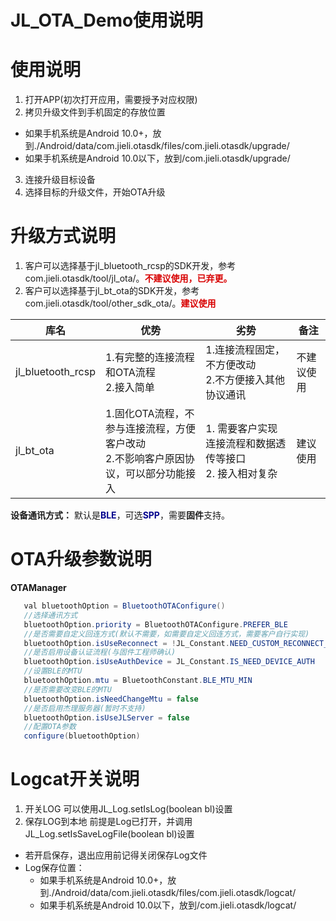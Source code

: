 # JL_OTA_Demo使用说明

# 使用说明
1. 打开APP(初次打开应用，需要授予对应权限)
2. 拷贝升级文件到手机固定的存放位置<br>
  * 如果手机系统是Android 10.0+，放到./Android/data/com.jieli.otasdk/files/com.jieli.otasdk/upgrade/<br>
  * 如果手机系统是Android 10.0以下，放到/com.jieli.otasdk/upgrade/
3. 连接升级目标设备
4. 选择目标的升级文件，开始OTA升级

# 升级方式说明
1. 客户可以选择基于jl_bluetooth_rcsp的SDK开发，参考com.jieli.otasdk/tool/jl_ota/。<strong style="color:#D80000">不建议使用，已弃更。</strong>
2. 客户可以选择基于jl_bt_ota的SDK开发，参考com.jieli.otasdk/tool/other_sdk_ota/。<strong style="color:#D80000">建议使用</strong>


| 库名 | 优势  | 劣势 | 备注 |
| --- | --- | --- | --- |
| jl_bluetooth_rcsp | 1.有完整的连接流程和OTA流程<br>2.接入简单  | 1.连接流程固定，不方便改动 <br>2.不方便接入其他协议通讯 | 不建议使用 |
| jl_bt_ota | 1.固化OTA流程，不参与连接流程，方便客户改动<br> 2.不影响客户原因协议，可以部分功能接入 | 1. 需要客户实现连接流程和数据透传等接口 <br> 2. 接入相对复杂 | 建议使用 |


**设备通讯方式：** 默认是<strong style="color:#00008D">BLE</strong>，可选<strong style="color:#00008D">SPP</strong>，需要**固件**支持。

# OTA升级参数说明

**OTAManager**
```java
   val bluetoothOption = BluetoothOTAConfigure()
   //选择通讯方式
   bluetoothOption.priority = BluetoothOTAConfigure.PREFER_BLE
   //是否需要自定义回连方式(默认不需要，如需要自定义回连方式，需要客户自行实现)
   bluetoothOption.isUseReconnect = !JL_Constant.NEED_CUSTOM_RECONNECT_WAY
   //是否启用设备认证流程(与固件工程师确认)
   bluetoothOption.isUseAuthDevice = JL_Constant.IS_NEED_DEVICE_AUTH
   //设置BLE的MTU
   bluetoothOption.mtu = BluetoothConstant.BLE_MTU_MIN
   //是否需要改变BLE的MTU
   bluetoothOption.isNeedChangeMtu = false
   //是否启用杰理服务器(暂时不支持)
   bluetoothOption.isUseJLServer = false
   //配置OTA参数
   configure(bluetoothOption)
```

# Logcat开关说明

1. 开关LOG 可以使用JL_Log.setIsLog(boolean bl)设置
2. 保存LOG到本地 前提是Log已打开，并调用JL_Log.setIsSaveLogFile(boolean bl)设置
  * 若开启保存，退出应用前记得关闭保存Log文件
  * Log保存位置：
    * 如果手机系统是Android 10.0+，放到./Android/data/com.jieli.otasdk/files/com.jieli.otasdk/logcat/
    * 如果手机系统是Android 10.0以下，放到/com.jieli.otasdk/logcat/

